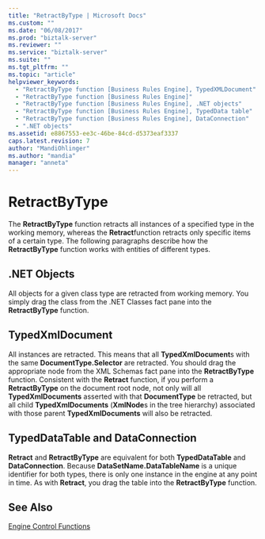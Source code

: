 ```yaml
---
title: "RetractByType | Microsoft Docs"
ms.custom: ""
ms.date: "06/08/2017"
ms.prod: "biztalk-server"
ms.reviewer: ""
ms.service: "biztalk-server"
ms.suite: ""
ms.tgt_pltfrm: ""
ms.topic: "article"
helpviewer_keywords: 
  - "RetractByType function [Business Rules Engine], TypedXMLDocument"
  - "RetractByType function [Business Rules Engine]"
  - "RetractByType function [Business Rules Engine], .NET objects"
  - "RetractByType function [Business Rules Engine], TypedData table"
  - "RetractByType function [Business Rules Engine], DataConnection"
  - ".NET objects"
ms.assetid: e8867553-ee3c-46be-84cd-d5373eaf3337
caps.latest.revision: 7
author: "MandiOhlinger"
ms.author: "mandia"
manager: "anneta"
---
```

# RetractByType
The **RetractByType** function retracts all instances of a specified type in the working memory, whereas the **Retract**function retracts only specific items of a certain type. The following paragraphs describe how the **RetractByType** function works with entities of different types.  
  
## .NET Objects  
 All objects for a given class type are retracted from working memory. You simply drag the class from the .NET Classes fact pane into the **RetractByType** function.  
  
## TypedXmlDocument  
 All instances are retracted. This means that all **TypedXmlDocument**s with the same **DocumentType.Selector** are retracted. You should drag the appropriate node from the XML Schemas fact pane into the **RetractByType** function. Consistent with the **Retract** function, if you perform a **RetractByType** on the document root node, not only will all **TypedXmlDocuments** asserted with that **DocumentType** be retracted, but all child **TypedXmlDocuments** (**XmlNode**s in the tree hierarchy) associated with those parent **TypedXmlDocuments** will also be retracted.  
  
## TypedDataTable and DataConnection  
 **Retract** and **RetractByType** are equivalent for both **TypedDataTable** and **DataConnection**. Because **DataSetName.DataTableName** is a unique identifier for both types, there is only one instance in the engine at any point in time. As with **Retract**, you drag the table into the **RetractByType** function.  
  
## See Also  
 [Engine Control Functions](../core/engine-control-functions.md)